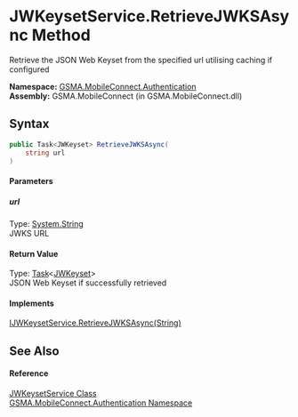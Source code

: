 JWKeysetService.RetrieveJWKSAsync Method
========================================
Retrieve the JSON Web Keyset from the specified url utilising caching if configured

**Namespace:** [GSMA.MobileConnect.Authentication][1]  
**Assembly:** GSMA.MobileConnect (in GSMA.MobileConnect.dll)

Syntax
------

```csharp
public Task<JWKeyset> RetrieveJWKSAsync(
	string url
)
```

#### Parameters

##### *url*
Type: [System.String][2]  
JWKS URL

#### Return Value
Type: [Task][3]&lt;[JWKeyset][4]>  
JSON Web Keyset if successfully retrieved
#### Implements
[IJWKeysetService.RetrieveJWKSAsync(String)][5]  


See Also
--------

#### Reference
[JWKeysetService Class][6]  
[GSMA.MobileConnect.Authentication Namespace][1]  

[1]: ../README.md
[2]: http://msdn.microsoft.com/en-us/library/s1wwdcbf
[3]: http://msdn.microsoft.com/en-us/library/dd321424
[4]: ../JWKeyset/README.md
[5]: ../IJWKeysetService/RetrieveJWKSAsync.md
[6]: README.md
[7]: ../../_icons/Help.png